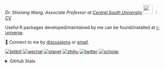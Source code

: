 
<p><em>Dr. Shixiang Wang, Associate Professor at <a href="https://en.csu.edu.cn/">Central South University</a> <img src="https://media.giphy.com/media/WUlplcMpOCEmTGBtBW/giphy.gif" width="30">  ｜ <a href="https://shixiangwang.github.io/cv-shixiang/">CV</a>
</em></p>

Useful R packages developed/maintained by me can be found/installed at [r-universe](https://shixiangwang.r-universe.dev/).

💬 Connect to me by
[discussions](https://github.com/ShixiangWang/self-study/discussions) or [email](mailto:shixiang1994wang@gmail.com). 

[![bilibili](https://img.shields.io/badge/王诗翔-B站-yellow)](https://space.bilibili.com/11553374) [![wechat](https://img.shields.io/badge/王诗翔-微信公众号-important)](https://shixiangwang.github.io/home/logo/qrcode.jpg) [![planet](https://img.shields.io/badge/王诗翔-知识星球-blueviolet)](https://t.zsxq.com/rBqbIei)  [![zhihu](https://img.shields.io/badge/王诗翔-知乎-blue)](https://www.zhihu.com/people/shixiangwang) [![twitter](https://img.shields.io/badge/WangShxiang-twitter-ff69b4)](https://twitter.com/WangShxiang) [![scholar](https://img.shields.io/badge/ShixiangWang-Scholar-00ffff)](https://scholar.google.com/citations?user=FvNp0NkAAAAJ) 

<details>
 
<summary>GitHub Stats</summary>


<!--START_SECTION:waka-->
**🐱 My GitHub Data** 

> 📦 5.0 MB Used in GitHub's Storage 
 > 
> 🏆 411 Contributions in the Year 2025
 > 
> 🚫 Not Opted to Hire
 > 
> 📜 100 Public Repositories 
 > 
> 🔑 30 Private Repositories 
 > 
**I'm an Early 🐤** 

```text
🌞 Morning                2264 commits        ████░░░░░░░░░░░░░░░░░░░░░   16.65 % 
🌆 Daytime                5801 commits        ███████████░░░░░░░░░░░░░░   42.66 % 
🌃 Evening                4602 commits        ████████░░░░░░░░░░░░░░░░░   33.84 % 
🌙 Night                  932 commits         ██░░░░░░░░░░░░░░░░░░░░░░░   06.85 % 
```
📅 **I'm Most Productive on Tuesday** 

```text
Monday                   2149 commits        ████░░░░░░░░░░░░░░░░░░░░░   15.80 % 
Tuesday                  2515 commits        █████░░░░░░░░░░░░░░░░░░░░   18.49 % 
Wednesday                2276 commits        ████░░░░░░░░░░░░░░░░░░░░░   16.74 % 
Thursday                 2171 commits        ████░░░░░░░░░░░░░░░░░░░░░   15.96 % 
Friday                   2063 commits        ████░░░░░░░░░░░░░░░░░░░░░   15.17 % 
Saturday                 1041 commits        ██░░░░░░░░░░░░░░░░░░░░░░░   07.65 % 
Sunday                   1384 commits        ███░░░░░░░░░░░░░░░░░░░░░░   10.18 % 
```


**I Mostly Code in R** 

```text
R                        85 repos            ██████████████░░░░░░░░░░░   54.84 % 
HTML                     24 repos            ████░░░░░░░░░░░░░░░░░░░░░   15.48 % 
JavaScript               9 repos             █░░░░░░░░░░░░░░░░░░░░░░░░   05.81 % 
Python                   7 repos             █░░░░░░░░░░░░░░░░░░░░░░░░   04.52 % 
Jupyter Notebook         5 repos             █░░░░░░░░░░░░░░░░░░░░░░░░   03.23 % 
```




 Last Updated on 14/06/2025 18:55:10 UTC
<!--END_SECTION:waka-->

> These Readme stats are generated using github action [awesome-readme-stats](https://github.com/anmol098/waka-readme-stats)

-----

**NOTE: Top languages does not indicate my skill level or anything like that. It is just a metric of which languages have been hosted by me on GitHub based on the usage across repositories.**

</details>
